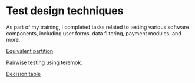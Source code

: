 # Test design techniques

As part of my training, I completed tasks related to testing various software components, including user forms, data filtering, payment modules, and more.

[Equivalent partition](https://docs.google.com/spreadsheets/d/1xkVgGl8D1sJbSi4lW2TVE90VCVgzpeGg9eSh216qTSc/edit?gid=1618612150#gid=1618612150)

[Pairwise testing](https://docs.google.com/spreadsheets/d/1WmQmCzL7X2at_7Qm_LI41a4IBIZgepSYzlRxCNasJ8g/edit?gid=0#gid=0) using teremok.

[Decision table](https://docs.google.com/spreadsheets/d/1RBZf1qMGj-8DMlAELV5_j9CRufjAsUpQIiYu_dhpo-E/edit?gid=0#gid=0)
